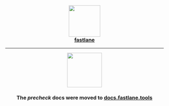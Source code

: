 <h3 align="center">
  <a href="https://docs.fastlane.tools/actions/precheck/">
    <img src="https://raw.githubusercontent.com/fastlane/fastlane/master/fastlane/assets/fastlane.png" width="100" />
    <br />
    fastlane
  </a>
</h3>

------

<p align="center">
  <a href="https://docs.fastlane.tools/actions/precheck/">
    <img src="https://raw.githubusercontent.com/fastlane/fastlane/master/precheck/assets/precheck.png" height="110">
  </a>
</p>

<h3 align="center">The <i>precheck</i> docs were moved to <a href='https://docs.fastlane.tools/actions/precheck/'>docs.fastlane.tools</a></h3>
